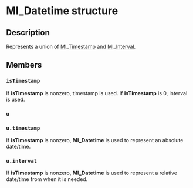 # MI_Datetime structure

## Description

Represents a union of [MI_Timestamp](https://learn.microsoft.com/windows/desktop/api/mi/ns-mi-mi_timestamp) and [MI_Interval](https://learn.microsoft.com/windows/desktop/api/mi/ns-mi-mi_interval).

## Members

### `isTimestamp`

If **isTimestamp** is nonzero, timestamp is used. If **isTimestamp** is 0, interval is used.

### `u`

### `u.timestamp`

If **isTimestamp** is nonzero, **MI_Datetime** is used to represent an absolute date/time.

### `u.interval`

If **isTimestamp** is nonzero, **MI_Datetime** is used to represent a relative date/time from when it is needed.
